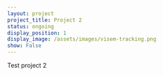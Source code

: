 ```yaml
---
layout: project
project_title: Project 2
status: ongoing
display_position: 1
display_image: /assets/images/visem-tracking.png
show: False
---
```

Test project 2